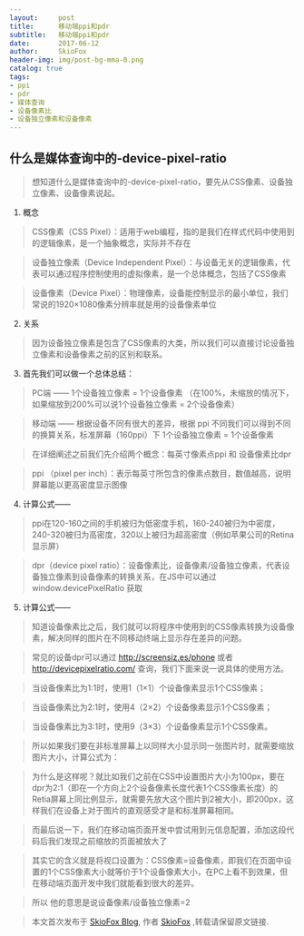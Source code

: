 ```yaml
---
layout:     post
title:      移动端ppi和pdr
subtitle:   移动端ppi和pdr
date:       2017-06-12
author:     SkioFox
header-img: img/post-bg-mma-0.png
catalog: true
tags:
- ppi
- pdr
- 媒体查询
- 设备像素比
- 设备独立像素和设备像素
---
```

## 什么是媒体查询中的-device-pixel-ratio
> 想知道什么是媒体查询中的-device-pixel-ratio，要先从CSS像素、设备独立像素、设备像素说起。
1. 概念
> CSS像素（CSS Pixel）：适用于web编程，指的是我们在样式代码中使用到的逻辑像素，是一个抽象概念，实际并不存在

> 设备独立像素（Device Independent Pixel）：与设备无关的逻辑像素，代表可以通过程序控制使用的虚拟像素，是一个总体概念，包括了CSS像素

> 设备像素（Device Pixel）：物理像素，设备能控制显示的最小单位，我们常说的1920×1080像素分辨率就是用的设备像素单位

2. 关系
> 因为设备独立像素是包含了CSS像素的大类，所以我们可以直接讨论设备独立像素和设备像素之前的区别和联系。

3. 首先我们可以做一个总体总结：

> PC端 —— 1个设备独立像素 = 1个设备像素 （在100%，未缩放的情况下，如果缩放到200%可以说1个设备独立像素 = 2个设备像素）

> 移动端 —— 根据设备不同有很大的差异，根据 ppi 不同我们可以得到不同的换算关系，标准屏幕（160ppi）下 1个设备独立像素 = 1个设备像素

> 在详细阐述之前我们先介绍两个概念：每英寸像素点ppi 和 设备像素比dpr

> ppi （pixel per inch）：表示每英寸所包含的像素点数目，数值越高，说明屏幕能以更高密度显示图像

4. 计算公式——

> ppi在120-160之间的手机被归为低密度手机，160-240被归为中密度，240-320被归为高密度，320以上被归为超高密度（例如苹果公司的Retina显示屏）

> dpr（device pixel ratio）：设备像素比，设备像素/设备独立像素，代表设备独立像素到设备像素的转换关系，在JS中可以通过 window.devicePixelRatio 获取

5. 计算公式——

> 知道设备像素比之后，我们就可以将程序中使用到的CSS像素转换为设备像素，解决同样的图片在不同移动终端上显示存在差异的问题。

> 常见的设备dpr可以通过 http://screensiz.es/phone 或者 http://devicepixelratio.com/ 查询，我们下面来说一说具体的使用方法。

> 当设备像素比为1:1时，使用1（1×1）个设备像素显示1个CSS像素；

> 当设备像素比为2:1时，使用4（2×2）个设备像素显示1个CSS像素；

> 当设备像素比为3:1时，使用9（3×3）个设备像素显示1个CSS像素。


> 所以如果我们要在非标准屏幕上以同样大小显示同一张图片时，就需要缩放图片大小，计算公式为：

> 为什么是这样呢？就比如我们之前在CSS中设置图片大小为100px，要在dpr为2:1（即在一个方向上2个设备像素长度代表1个CSS像素长度）的Retia屏幕上同比例显示，就需要先放大这个图片到2被大小，即200px，这样我们在设备上对于图片的直观感受才是和标准屏幕相同。

> 而最后说一下，我们在移动端页面开发中尝试用到元信息配置，添加这段代码后我们发现之前缩放的页面被放大了

> 其实它的含义就是将视口设置为：CSS像素=设备像素，即我们在页面中设置的1个CSS像素大小就等价于1个设备像素大小，在PC上看不到效果，但在移动端页面开发中我们就能看到很大的差异。

> 所以 他的意思是说设备像素/设备独立像素=2

> 本文首次发布于 [SkioFox Blog](http://blog.skiofox.top), 作者 [SkioFox](https://github.com/LoverFancy/) ,转载请保留原文链接.